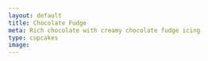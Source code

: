 ```yaml
---
layout: default
title: Chocolate Fudge 
meta: Rich chocolate with creamy chocolate fudge icing
type: cupcakes
image: 
---
```


